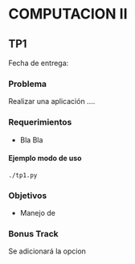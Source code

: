 # COMPUTACION II


## TP1

Fecha de entrega: 


### Problema

Realizar una aplicación ....


### Requerimientos

* Bla Bla

#### Ejemplo modo de uso

~~~~~~~~~~~~~~~~~~~
./tp1.py 

~~~~~~~~~~~~~~~~~~~


### Objetivos

* Manejo de 

### Bonus Track

Se adicionará la opcion 
